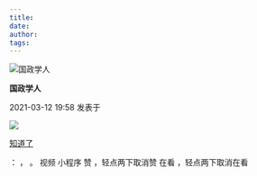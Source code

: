 ```yaml
---
title: 
date: 
author: 
tags: 
---
```



![国政学人](/images/1178/1.png)

**国政学人**

2021-03-12 19:58 发表于

![](/images/1178/2.png)

[知道了](javascript:;)

： ， 。 视频 小程序 赞 ，轻点两下取消赞 在看 ，轻点两下取消在看


